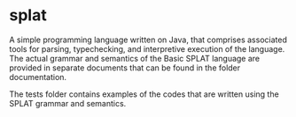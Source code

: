 # splat
A simple programming language written on Java, that comprises associated tools for parsing, typechecking, and interpretive execution of the language. The actual grammar and semantics of the Basic SPLAT language are provided in separate documents that can be found in the folder documentation. 

The tests folder contains examples of the codes that are written using the SPLAT grammar and semantics. 

